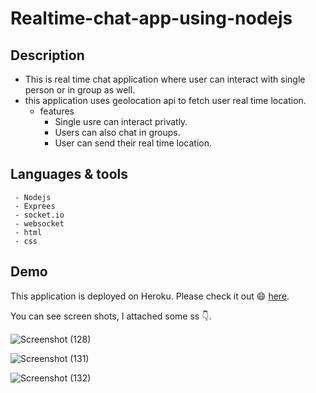 # Realtime-chat-app-using-nodejs

<h2>
  Description
</h2>

  - This is real time chat application where user can interact with single person or in group as well.  
  - this application uses geolocation api to fetch user real time location.
    - features
       - Single usre can interact privatly.
       - Users can also chat in groups.
       - User can send their real time location.

<h2>
  Languages & tools
</h2>

     - Nodejs
     - Exprees
     - socket.io
     - websocket
     - html
     - css

<h2> Demo </h2>
  This application is deployed on Heroku. Please check it out 😄 <a href="https://alt-chat-app.herokuapp.com/" target="_blank">here</a>.
  
  You can see screen shots, I attached some ss 👇.
  
  
  
![Screenshot (128)](https://user-images.githubusercontent.com/63910828/160864629-e592b84e-ee0f-44d2-baae-8fdf8cb42c46.png)

![Screenshot (131)](https://user-images.githubusercontent.com/63910828/160866574-6b8fc6ac-1fee-46a4-aaee-f021506c898c.png)

![Screenshot (132)](https://user-images.githubusercontent.com/63910828/160866632-0fe63cb5-91bb-43da-a92b-5bcb4bdd933a.png)

